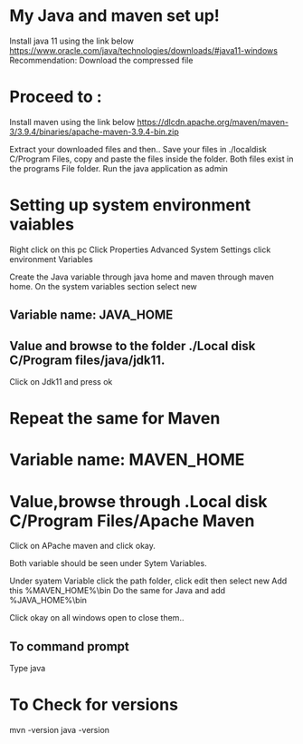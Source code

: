 # My Java and maven set up!

Install java 11 using the link below
https://www.oracle.com/java/technologies/downloads/#java11-windows
Recommendation: Download the compressed file

# Proceed to :
Install maven using the link below
https://dlcdn.apache.org/maven/maven-3/3.9.4/binaries/apache-maven-3.9.4-bin.zip

Extract your downloaded files and then..
Save your files in ./localdisk C/Program Files, copy and paste the files inside the folder.
Both files exist in the programs File folder.
Run the java application as admin


# Setting up system environment vaiables
Right click on this pc
Click Properties
Advanced System Settings
click environment Variables

Create the Java variable through java home and maven through maven home.
On the system variables section 
select new
## Variable name: JAVA_HOME
## Value and browse to the folder ./Local disk C/Program files/java/jdk11.
Click on Jdk11 and press ok

# Repeat the same for Maven
# Variable name: MAVEN_HOME
# Value,browse through .Local disk C/Program Files/Apache Maven
Click on APache maven and click okay.

Both variable should be seen under Sytem Variables.

Under syatem Variable click the path folder, click edit then select new
Add this %MAVEN_HOME%\bin
Do the same for Java and add %JAVA_HOME%\bin

Click okay on all windows open to close them..

## To command prompt
Type java

# To Check for versions 
mvn -version
java -version

